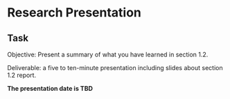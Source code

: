 # **Research Presentation**

## **Task**
Objective: Present a summary of what you have learned in section 1.2.

Deliverable: a five to ten-minute presentation including slides about section 1.2 report.

**The presentation date is TBD**
